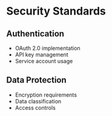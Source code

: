 ﻿# Security Standards

## Authentication
- OAuth 2.0 implementation
- API key management
- Service account usage

## Data Protection
- Encryption requirements
- Data classification
- Access controls
